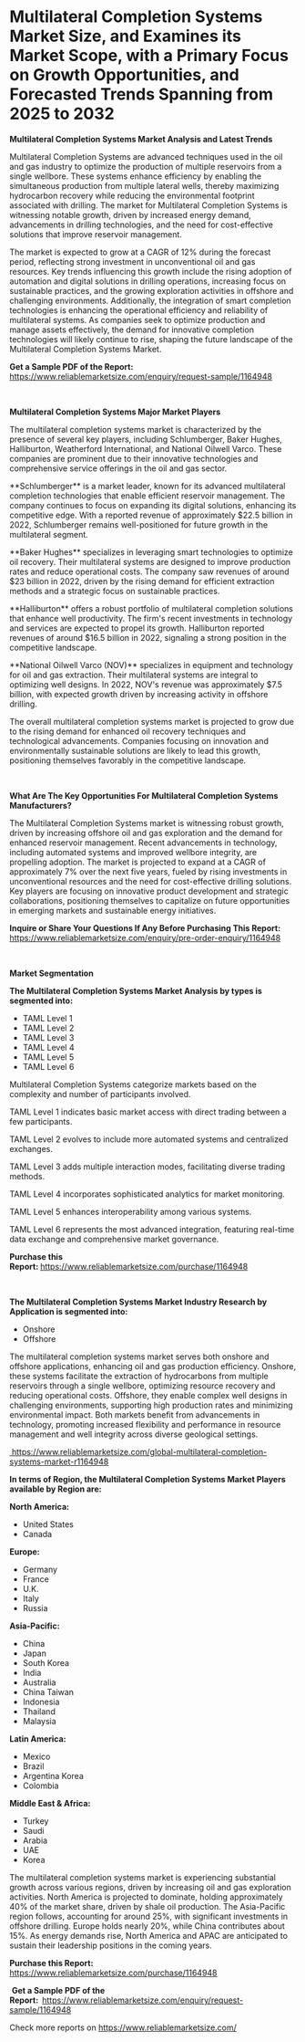<p><h1>Multilateral Completion Systems Market Size, and Examines its Market Scope, with a Primary Focus on Growth Opportunities, and Forecasted Trends Spanning from 2025 to 2032</h1></p><p><strong>Multilateral Completion Systems Market Analysis and Latest Trends</strong></p>
<p><p>Multilateral Completion Systems are advanced techniques used in the oil and gas industry to optimize the production of multiple reservoirs from a single wellbore. These systems enhance efficiency by enabling the simultaneous production from multiple lateral wells, thereby maximizing hydrocarbon recovery while reducing the environmental footprint associated with drilling. The market for Multilateral Completion Systems is witnessing notable growth, driven by increased energy demand, advancements in drilling technologies, and the need for cost-effective solutions that improve reservoir management.</p><p>The market is expected to grow at a CAGR of 12% during the forecast period, reflecting strong investment in unconventional oil and gas resources. Key trends influencing this growth include the rising adoption of automation and digital solutions in drilling operations, increasing focus on sustainable practices, and the growing exploration activities in offshore and challenging environments. Additionally, the integration of smart completion technologies is enhancing the operational efficiency and reliability of multilateral systems. As companies seek to optimize production and manage assets effectively, the demand for innovative completion technologies will likely continue to rise, shaping the future landscape of the Multilateral Completion Systems Market.</p></p>
<p><strong>Get a Sample PDF of the Report:&nbsp;</strong> <a href="https://www.reliablemarketsize.com/enquiry/request-sample/1164948?utm_campaign=2996&utm_medium=2&utm_source=Github&utm_content=ia&utm_term=07042025&utm_id=multilateral-completion-systems">https://www.reliablemarketsize.com/enquiry/request-sample/1164948</a></p>
<p>&nbsp;</p>
<p><strong>Multilateral Completion Systems Major Market Players</strong></p>
<p><p>The multilateral completion systems market is characterized by the presence of several key players, including Schlumberger, Baker Hughes, Halliburton, Weatherford International, and National Oilwell Varco. These companies are prominent due to their innovative technologies and comprehensive service offerings in the oil and gas sector.</p><p>**Schlumberger** is a market leader, known for its advanced multilateral completion technologies that enable efficient reservoir management. The company continues to focus on expanding its digital solutions, enhancing its competitive edge. With a reported revenue of approximately $22.5 billion in 2022, Schlumberger remains well-positioned for future growth in the multilateral segment.</p><p>**Baker Hughes** specializes in leveraging smart technologies to optimize oil recovery. Their multilateral systems are designed to improve production rates and reduce operational costs. The company saw revenues of around $23 billion in 2022, driven by the rising demand for efficient extraction methods and a strategic focus on sustainable practices.</p><p>**Halliburton** offers a robust portfolio of multilateral completion solutions that enhance well productivity. The firm's recent investments in technology and services are expected to propel its growth. Halliburton reported revenues of around $16.5 billion in 2022, signaling a strong position in the competitive landscape.</p><p>**National Oilwell Varco (NOV)** specializes in equipment and technology for oil and gas extraction. Their multilateral systems are integral to optimizing well designs. In 2022, NOV's revenue was approximately $7.5 billion, with expected growth driven by increasing activity in offshore drilling.</p><p>The overall multilateral completion systems market is projected to grow due to the rising demand for enhanced oil recovery techniques and technological advancements. Companies focusing on innovation and environmentally sustainable solutions are likely to lead this growth, positioning themselves favorably in the competitive landscape.</p></p>
<p>&nbsp;</p>
<p><strong>What Are The Key Opportunities For Multilateral Completion Systems Manufacturers?</strong></p>
<p><p>The Multilateral Completion Systems market is witnessing robust growth, driven by increasing offshore oil and gas exploration and the demand for enhanced reservoir management. Recent advancements in technology, including automated systems and improved wellbore integrity, are propelling adoption. The market is projected to expand at a CAGR of approximately 7% over the next five years, fueled by rising investments in unconventional resources and the need for cost-effective drilling solutions. Key players are focusing on innovative product development and strategic collaborations, positioning themselves to capitalize on future opportunities in emerging markets and sustainable energy initiatives.</p></p>
<p><strong>Inquire or Share Your Questions If Any Before Purchasing This Report:</strong> <a href="https://www.reliablemarketsize.com/enquiry/pre-order-enquiry/1164948?utm_campaign=2996&utm_medium=2&utm_source=Github&utm_content=ia&utm_term=07042025&utm_id=multilateral-completion-systems">https://www.reliablemarketsize.com/enquiry/pre-order-enquiry/1164948</a></p>
<p>&nbsp;</p>
<p><strong>Market Segmentation</strong></p>
<p><strong>The Multilateral Completion Systems Market Analysis by types is segmented into:</strong></p>
<p><ul><li>TAML Level 1</li><li>TAML Level 2</li><li>TAML Level 3</li><li>TAML Level 4</li><li>TAML Level 5</li><li>TAML Level 6</li></ul></p>
<p><p>Multilateral Completion Systems categorize markets based on the complexity and number of participants involved. </p><p>TAML Level 1 indicates basic market access with direct trading between a few participants. </p><p>TAML Level 2 evolves to include more automated systems and centralized exchanges. </p><p>TAML Level 3 adds multiple interaction modes, facilitating diverse trading methods. </p><p>TAML Level 4 incorporates sophisticated analytics for market monitoring. </p><p>TAML Level 5 enhances interoperability among various systems. </p><p>TAML Level 6 represents the most advanced integration, featuring real-time data exchange and comprehensive market governance.</p></p>
<p><strong>Purchase this Report:&nbsp;</strong><a href="https://www.reliablemarketsize.com/purchase/1164948?utm_campaign=2996&utm_medium=2&utm_source=Github&utm_content=ia&utm_term=07042025&utm_id=multilateral-completion-systems">https://www.reliablemarketsize.com/purchase/1164948</a></p>
<p>&nbsp;</p>
<p><strong>The Multilateral Completion Systems Market Industry Research by Application is segmented into:</strong></p>
<p><ul><li>Onshore</li><li>Offshore</li></ul></p>
<p><p>The multilateral completion systems market serves both onshore and offshore applications, enhancing oil and gas production efficiency. Onshore, these systems facilitate the extraction of hydrocarbons from multiple reservoirs through a single wellbore, optimizing resource recovery and reducing operational costs. Offshore, they enable complex well designs in challenging environments, supporting high production rates and minimizing environmental impact. Both markets benefit from advancements in technology, promoting increased flexibility and performance in resource management and well integrity across diverse geological settings.</p></p>
<p><a href="https://www.reliablemarketsize.com/global-multilateral-completion-systems-market-r1164948?utm_campaign=2996&utm_medium=2&utm_source=Github&utm_content=ia&utm_term=07042025&utm_id=multilateral-completion-systems">&nbsp;https://www.reliablemarketsize.com/global-multilateral-completion-systems-market-r1164948</a></p>
<p><strong>In terms of Region, the Multilateral Completion Systems Market Players available by Region are:</strong></p>
<p>
    <p> <strong> North America: </strong>
        <ul>
            <li>United States</li>
            <li>Canada</li>
        </ul>
        </p> 
    <p> <strong> Europe: </strong>
        <ul>
            <li>Germany</li>
            <li>France</li>
            <li>U.K.</li>
            <li>Italy</li>
            <li>Russia</li>
        </ul>
        </p> 
    <p> <strong> Asia-Pacific: </strong>
        <ul>
            <li>China</li>
            <li>Japan</li>
            <li>South Korea</li>
            <li>India</li>
            <li>Australia</li>
            <li>China Taiwan</li>
            <li>Indonesia</li>
            <li>Thailand</li>
            <li>Malaysia</li>
        </ul>
        </p> 
    <p> <strong> Latin America: </strong>
        <ul>
            <li>Mexico</li>
            <li>Brazil</li>
            <li>Argentina Korea</li>
            <li>Colombia</li>
        </ul>
        </p> 
    <p> <strong> Middle East & Africa: </strong>
        <ul>
            <li>Turkey</li>
            <li>Saudi</li>
            <li>Arabia</li>
            <li>UAE</li>
            <li>Korea</li>
        </ul>
    </p>
    </p>
<p><p>The multilateral completion systems market is experiencing substantial growth across various regions, driven by increasing oil and gas exploration activities. North America is projected to dominate, holding approximately 40% of the market share, driven by shale oil production. The Asia-Pacific region follows, accounting for around 25%, with significant investments in offshore drilling. Europe holds nearly 20%, while China contributes about 15%. As energy demands rise, North America and APAC are anticipated to sustain their leadership positions in the coming years.</p></p>
<p><strong>Purchase this Report: </strong><a href="https://www.reliablemarketsize.com/purchase/1164948?utm_campaign=2996&utm_medium=2&utm_source=Github&utm_content=ia&utm_term=07042025&utm_id=multilateral-completion-systems">https://www.reliablemarketsize.com/purchase/1164948</a></p>
<p>&nbsp;<strong>Get a Sample PDF of the Report:&nbsp;&nbsp;</strong><a href="https://www.reliablemarketsize.com/enquiry/request-sample/1164948?utm_campaign=2996&utm_medium=2&utm_source=Github&utm_content=ia&utm_term=07042025&utm_id=multilateral-completion-systems">https://www.reliablemarketsize.com/enquiry/request-sample/1164948</a></p>
<p><strong></strong></p>
<p>Check more reports on <a href="https://www.reliablemarketsize.com/?utm_campaign=2996&utm_medium=2&utm_source=Github&utm_content=ia&utm_term=07042025&utm_id=multilateral-completion-systems">https://www.reliablemarketsize.com/</a></p>